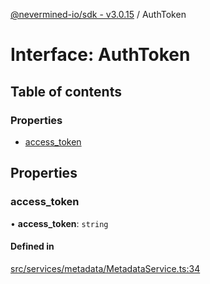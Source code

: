 [@nevermined-io/sdk - v3.0.15](../code-reference.md) / AuthToken

# Interface: AuthToken

## Table of contents

### Properties

- [access_token](AuthToken.md#access_token)

## Properties

### access_token

• **access_token**: `string`

#### Defined in

[src/services/metadata/MetadataService.ts:34](https://github.com/nevermined-io/sdk-js/blob/3d026574f8051d1cb4151e3441edbece52bfb907/src/services/metadata/MetadataService.ts#L34)
